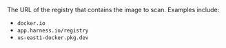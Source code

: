 The URL of the registry that contains the image to scan. Examples include: 
* `docker.io`
* `app.harness.io/registry`
* `us-east1-docker.pkg.dev`